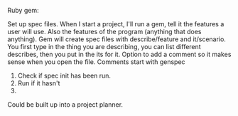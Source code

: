 Ruby gem:

Set up spec files. When I start a project, I'll run a gem, tell it the features a user will use. Also the features of the program \(anything that does anything\). Gem will create spec files with describe/feature and it/scenario. You first type in the thing you are describing, you can list different describes, then you put in the its for it. Option to add a comment so it makes sense when you open the file. Comments start with genspec

1. Check if spec init has been run.
2. Run if it hasn't 
3. 
Could be built up into a project planner.

